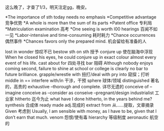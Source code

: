 这么晚了，才查了1/3，明天注定gg，晚安。

*The importance of sth today needs no emphasis
*Competitive advantage 竞争优势
*A whole is more than the sum of its parts
*Patent office 专利局
*Matriculation examination 高考
*One seeing is worth l00 hearings 百闻不如一见
*Labor-intensive and time-consuming 耗时耗力
*Chance occurrences 偶然事件
*Chances favors only the prepared mind. 机会留给有准备的人

lost in wonder 惊叹不已
bestow sth on sth 授予
conjure up 使在脑海中浮现
When he closed his eyes, he could conjure up in exact colour almost every event of his life.
cast about for 四处寻找
bar 阻碍
Although nobody enjoys coming second, failure to shine at school or college is clearly no bar to future brilliance.
grapple/wrestle with 扭打/deal with
pry into 窥探；打听
middle in == interfere with/in 干涉，干预
sphere 球体/领域
distinguished 著名的，高贵的
exhaustive –thorough and complete. 详尽无遗的
conceive of –imagine
conceive as –consider as
conseive –pregnant/design
industrialist 工业家
hitherto 迄今为止
what have I done hitherto, in the years behind me?
synthesis 合成体
ready made adj.现成的
extract from 从……提取，文章摘录
Given 考虑到
Usually, I am sensible with money, as I have to be, given that I don’t earn that much.
venom 怨恨/使有毒
hierarchy 等级制度
aeronautic 航空的
